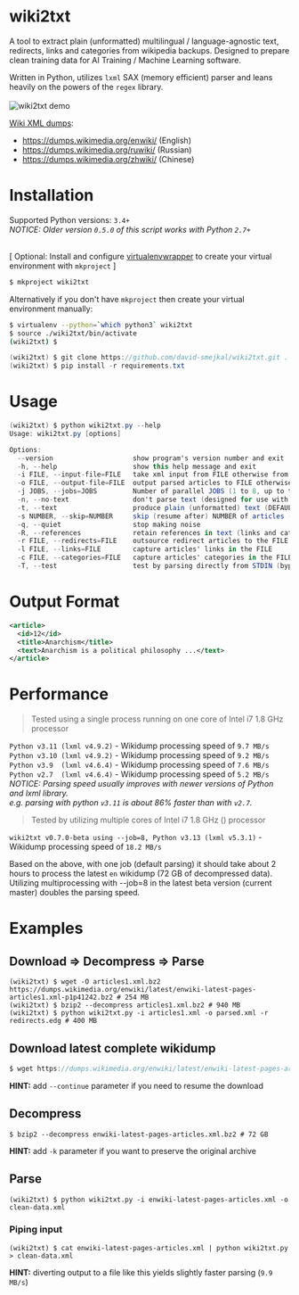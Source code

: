 # wiki2txt

A tool to extract plain (unformatted) multilingual / language-agnostic text, redirects, links and categories from wikipedia backups.
Designed to prepare clean training data for AI Training / Machine Learning software.<br />

Written in Python, utilizes `lxml` SAX (memory efficient) parser and leans heavily on the powers of the `regex` library.<br /><br />
![wiki2txt demo](https://smejkal.software/img/wiki2txt-demo.gif)

[Wiki XML dumps](https://dumps.wikimedia.org/backup-index-bydb.html):

* <https://dumps.wikimedia.org/enwiki/> (English)
* <https://dumps.wikimedia.org/ruwiki/> (Russian)
* <https://dumps.wikimedia.org/zhwiki/> (Chinese)

# Installation

Supported Python versions: `3.4+`<br />
*NOTICE: Older version `0.5.0` of this script works with Python `2.7+`*<br /><br />

\[ Optional: Install and configure [virtualenvwrapper](https://virtualenvwrapper.readthedocs.io/en/latest/) to create your virtual environment with `mkproject` ]

```bash
$ mkproject wiki2txt
```

Alternatively if you don't have `mkproject` then create your virtual environment manually:

```bash
$ virtualenv --python=`which python3` wiki2txt
$ source ./wiki2txt/bin/activate
(wiki2txt) $
```

```csharp
(wiki2txt) $ git clone https://github.com/david-smejkal/wiki2txt.git .
(wiki2txt) $ pip install -r requirements.txt
```

# Usage

```csharp
(wiki2txt) $ python wiki2txt.py --help
Usage: wiki2txt.py [options]

Options:
  --version                    show program's version number and exit
  -h, --help                   show this help message and exit
  -i FILE, --input-file=FILE   take xml input from FILE otherwise from STDIN
  -o FILE, --output-file=FILE  output parsed articles to FILE otherwise to STDOUT
  -j JOBS, --jobs=JOBS         Number of parallel JOBS (1 to 8, up to the CPU count).
  -n, --no-text                don't parse text (designed for use with -r -l -c options)
  -t, --text                   produce plain (unformatted) text (DEFAULT)
  -s NUMBER, --skip=NUMBER     skip (resume after) NUMBER of articles (append to -o FILE)
  -q, --quiet                  stop making noise
  -R, --references             retain references in text (links and categories)
  -r FILE, --redirects=FILE    outsource redirect articles to the FILE
  -l FILE, --links=FILE        capture articles' links in the FILE
  -c FILE, --categories=FILE   capture articles' categories in the FILE
  -T, --test                   test by parsing directly from STDIN (bypasses lxml parser)
```

# Output Format

```xml
<article>
  <id>12</id>
  <title>Anarchism</title>
  <text>Anarchism is a political philosophy ...</text>
</article>
```

# Performance

> Tested using a single process running on one core of Intel i7 1.8 GHz processor

`Python v3.11 (lxml v4.9.2)` - Wikidump processing speed of `9.7 MB/s`<br />
`Python v3.10 (lxml v4.9.2)` - Wikidump processing speed of `9.2 MB/s`<br />
`Python v3.9  (lxml v4.6.4)` - Wikidump processing speed of `7.6 MB/s`<br />
`Python v2.7  (lxml v4.6.4)` - Wikidump processing speed of `5.2 MB/s`<br />
*NOTICE: Parsing speed usually improves with newer versions of Python and lxml library.*<br />
*e.g. parsing with python `v3.11` is about 86% faster than with `v2.7`.* <br />

> Tested by utilizing multiple cores of Intel i7 1.8 GHz () processor

`wiki2txt v0.7.0-beta using --job=8, Python v3.13 (lxml v5.3.1)` - Wikidump processing speed of `18.2 MB/s`<br />

Based on the above, with one job (default parsing) it should take about 2 hours to process the latest `en` wikidump (72 GB of decompressed data).
Utilizing multiprocessing with --job=8 in the latest beta version (current master) doubles the parsing speed.

# Examples

## Download => Decompress => Parse

```console
(wiki2txt) $ wget -O articles1.xml.bz2 https://dumps.wikimedia.org/enwiki/latest/enwiki-latest-pages-articles1.xml-p1p41242.bz2 # 254 MB
(wiki2txt) $ bzip2 --decompress articles1.xml.bz2 # 940 MB
(wiki2txt) $ python wiki2txt.py -i articles1.xml -o parsed.xml -r redirects.edg # 400 MB
```

## Download latest complete wikidump

```csharp
$ wget https://dumps.wikimedia.org/enwiki/latest/enwiki-latest-pages-articles.xml.bz2 # 19 GB
```

**HINT:** add `--continue` parameter if you need to resume the download

## Decompress

```console
$ bzip2 --decompress enwiki-latest-pages-articles.xml.bz2 # 72 GB
```

**HINT:** add `-k` parameter if you want to preserve the original archive

## Parse

```shell-session
(wiki2txt) $ python wiki2txt.py -i enwiki-latest-pages-articles.xml -o clean-data.xml
```

### Piping input

```
(wiki2txt) $ cat enwiki-latest-pages-articles.xml | python wiki2txt.py > clean-data.xml
```

**HINT:** diverting output to a file like this yields slightly faster parsing (`9.9 MB/s`)
